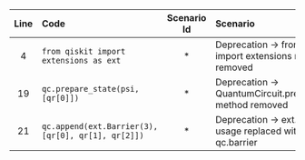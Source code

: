| Line | Code | Scenario Id | Scenario | Artifact | Refactoring |
| :-: | :- | :-: | :- | :- | :- |
| 4 | `from qiskit import extensions as ext` | * | Deprecation -> from qiskit import extensions module removed | qiskit.extensions | `from qiskit.circuit import Barrier` |
| 19 | `qc.prepare_state(psi, [qr[0]])` | * | Deprecation -> QuantumCircuit.prepare_state method removed | QuantumCircuit.prepare_state | `qc.initialize(psi, [qr[0]])` |
| 21 | `qc.append(ext.Barrier(3), [qr[0], qr[1], qr[2]])` | * | Deprecation -> ext.Barrier usage replaced with qc.barrier | qiskit.extensions.Barrier | `qc.barrier([qr[0], qr[1], qr[2]])` |